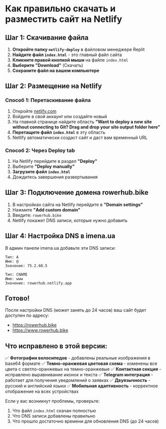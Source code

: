 # Как правильно скачать и разместить сайт на Netlify

## Шаг 1: Скачивание файла

1. **Откройте папку `netlify-deploy`** в файловом менеджере Replit
2. **Найдите файл `index.html`** - это главный файл сайта
3. **Кликните правой кнопкой мыши** на файле `index.html`
4. **Выберите "Download"** (Скачать)
5. **Сохраните файл на вашем компьютере**

## Шаг 2: Размещение на Netlify

### Способ 1: Перетаскивание файла
1. Откройте [netlify.com](https://netlify.com)
2. Войдите в свой аккаунт или создайте новый
3. На главной странице найдите область **"Want to deploy a new site without connecting to Git? Drag and drop your site output folder here"**
4. **Перетащите файл `index.html`** в эту область
5. Netlify автоматически создаст сайт и даст вам временный URL

### Способ 2: Через Deploy tab
1. На Netlify перейдите в раздел **"Deploy"**
2. Выберите **"Deploy manually"**
3. **Загрузите файл `index.html`**
4. Дождитесь завершения развертывания

## Шаг 3: Подключение домена rowerhub.bike

1. В настройках сайта на Netlify перейдите в **"Domain settings"**
2. Нажмите **"Add custom domain"**
3. Введите: `rowerhub.bike`
4. Netlify покажет DNS записи, которые нужно добавить

## Шаг 4: Настройка DNS в imena.ua

В админ панели imena.ua добавьте эти DNS записи:

```
Тип: A
Имя: @
Значение: 75.2.60.5

Тип: CNAME  
Имя: www
Значение: rowerhub.netlify.app
```

## Готово!

После настройки DNS (может занять до 24 часов) ваш сайт будет доступен по адресу:
- https://rowerhub.bike
- https://www.rowerhub.bike

## Что исправлено в этой версии:

✅ **Фотографии велосипедов** - добавлены реальные изображения в base64 формате
✅ **Темно-оранжевая цветовая схема** - изменены все цвета с светло-оранжевых на темно-оранжевые
✅ **Контактная секция** - исправлено выравнивание иконок и текста
✅ **Telegram интеграция** - работает для получения уведомлений о заявках
✅ **Двуязычность** - русский и английский языки
✅ **Мобильная адаптивность** - корректное отображение на всех устройствах

Если у вас возникнут проблемы, проверьте:
1. Что файл `index.html` скачан полностью
2. Что DNS записи добавлены правильно
3. Что прошло достаточно времени для обновления DNS (до 24 часов)